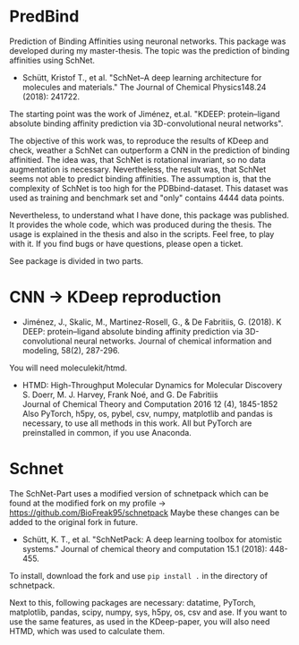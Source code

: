 # PredBind
Prediction of Binding Affinities using neuronal networks. This package was developed during my master-thesis. The topic was the prediction of binding affinities using SchNet. 
* Schütt, Kristof T., et al. "SchNet–A deep learning architecture for molecules and materials." 
  The Journal of Chemical Physics148.24 (2018): 241722.

The starting point was the work of Jiménez, et.al. "KDEEP: protein–ligand absolute binding affinity prediction via 3D-convolutional neural networks".

The objective of this work was, to reproduce the results of KDeep and check, weather a SchNet can outperform a CNN in the prediction of binding affinitied. The idea was, that SchNet is rotational invariant, so no data augmentation is necessary.
Nevertheless, the result was, that SchNet seems not able to predict binding affinities. The assumption is, that the complexity of SchNet is too high for the PDBbind-dataset. This dataset was used as training and benchmark set and "only" contains 4444 data points. 

Nevertheless, to understand what I have done, this package was published. It provides the whole code, which was produced during the thesis. The usage is explained in the thesis and also in the scripts. Feel free, to play with it. If you find bugs or have questions, please open a ticket.

See package is divided in two parts.

# CNN -> KDeep reproduction 
* Jiménez, J., Skalic, M., Martinez-Rosell, G., & De Fabritiis, G. (2018). K DEEP: protein–ligand absolute binding affinity 
  prediction via 3D-convolutional neural networks. Journal of chemical information and modeling, 58(2), 287-296.

You will need moleculekit/htmd.
* HTMD: High-Throughput Molecular Dynamics for Molecular Discovery S. Doerr, M. J. Harvey, Frank Noé, and G. De Fabritiis           
  Journal of Chemical Theory and Computation 2016 12 (4), 1845-1852
Also PyTorch, h5py, os, pybel, csv, numpy, matplotlib and pandas is necessary, to use all methods in this work. All but PyTorch are preinstalled in common, if you use Anaconda.

# Schnet
The SchNet-Part uses a modified version of schnetpack which can be found at the modified fork on my profile -> https://github.com/BioFreak95/schnetpack 
Maybe these changes can be added to the original fork in future.

* Schütt, K. T., et al. "SchNetPack: A deep learning toolbox for atomistic systems." 
  Journal of chemical theory and computation 15.1 (2018): 448-455.

To install, download the fork and use `pip install .` in the directory of schnetpack.

Next to this, following packages are necessary:
datatime, PyTorch, matplotlib, pandas, scipy, numpy, sys, h5py, os, csv and ase. 
If you want to use the same features, as used in the KDeep-paper, you will also need HTMD, which was used to calculate them.
